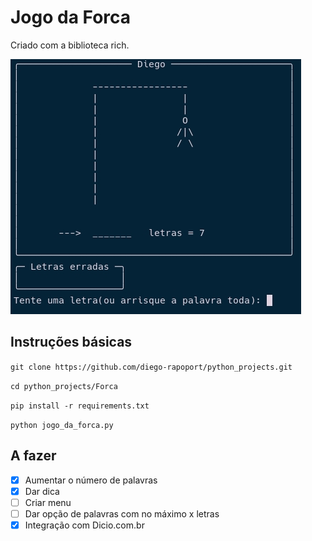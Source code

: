 # Jogo da Forca
Criado com a biblioteca rich.

![imagem off](https://github.com/diego-rapoport/python_projects/blob/main/Forca/imagens/exemplo_forca2.jpg)

## Instruções básicas

`git clone https://github.com/diego-rapoport/python_projects.git`

`cd python_projects/Forca`

`pip install -r requirements.txt`

`python jogo_da_forca.py`

## A fazer
- [X] Aumentar o número de palavras
- [X] Dar dica
- [ ] Criar menu
- [ ] Dar opção de palavras com no máximo x letras
- [X] Integração com Dicio.com.br
